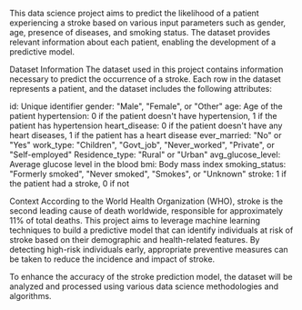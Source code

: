 This data science project aims to predict the likelihood of a patient experiencing a stroke based on various input parameters such as gender, age, presence of diseases, and smoking status. The dataset provides relevant information about each patient, enabling the development of a predictive model.

Dataset Information
The dataset used in this project contains information necessary to predict the occurrence of a stroke. Each row in the dataset represents a patient, and the dataset includes the following attributes:

id: Unique identifier
gender: "Male", "Female", or "Other"
age: Age of the patient
hypertension: 0 if the patient doesn't have hypertension, 1 if the patient has hypertension
heart_disease: 0 if the patient doesn't have any heart diseases, 1 if the patient has a heart disease
ever_married: "No" or "Yes"
work_type: "Children", "Govt_job", "Never_worked", "Private", or "Self-employed"
Residence_type: "Rural" or "Urban"
avg_glucose_level: Average glucose level in the blood
bmi: Body mass index
smoking_status: "Formerly smoked", "Never smoked", "Smokes", or "Unknown"
stroke: 1 if the patient had a stroke, 0 if not


Context
According to the World Health Organization (WHO), stroke is the second leading cause of death worldwide, responsible for approximately 11% of total deaths. This project aims to leverage machine learning techniques to build a predictive model that can identify individuals at risk of stroke based on their demographic and health-related features. By detecting high-risk individuals early, appropriate preventive measures can be taken to reduce the incidence and impact of stroke.

To enhance the accuracy of the stroke prediction model, the dataset will be analyzed and processed using various data science methodologies and algorithms.
